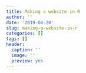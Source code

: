 ```yaml
---
title: Making a website in R
author: ''
date: '2019-04-28'
slug: making-a-website-in-r
categories: []
tags: []
header:
  caption: ''
  image: ''
  preview: yes
---
```


